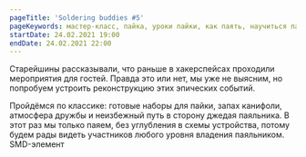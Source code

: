 ```yaml
---
pageTitle: 'Soldering buddies #5'
pageKeywords: мастер-класс, пайка, уроки пайки, как паять, научиться паять
startDate: 24.02.2021 19:00
endDate: 24.02.2021 22:00
---
```


Старейшины рассказывали, что раньше в хакерспейсах проходили мероприятия для гостей. Правда это или нет, мы уже не выясним, но попробуем устроить реконструкцию этих эпических событий.

Пройдёмся по классике: готовые наборы для пайки, запах канифоли, атмосфера дружбы и неизбежный путь в сторону джедая паяльника.
В этот раз мы только паяем, без углубления в схемы устройства, потому будем рады видеть участников любого уровня владения паяльником. SMD-элемент
